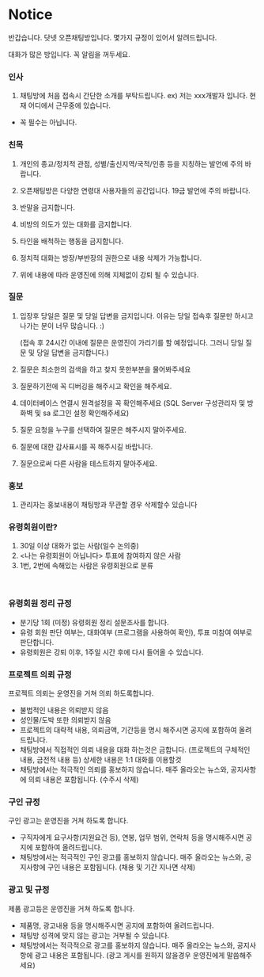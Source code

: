 # Notice

반갑습니다. 닷넷 오픈채팅방입니다. 몇가지 규정이 있어서 알려드립니다.

대화가 많은 방입니다. 꼭 알림을 꺼두세요.


### 인사 

1. 채팅방에 처음 접속시 간단한 소개를 부탁드립니다. 
ex) 저는 xxx개발자 입니다. 현재 어디에서 근무중에 있습니다.
* 꼭 필수는 아닙니다.

### 친목

1. 개인의 종교/정치적 관점, 성별/출신지역/국적/인종 등을 지칭하는 발언에 주의 바랍니다.
 
2. 오픈채팅방은 다양한 연령대 사용자들의 공간입니다. 19금 발언에 주의 바랍니다.

3. 반말을 금지합니다.

4. 비방의 의도가 있는 대화를 금지합니다.

5. 타인을 배척하는 행동을 금지합니다.

6. 정치적 대화는 방장/부반장의 권한으로 내용 삭제가 가능합니다.

7. 위에 내용에 따라 운영진에 의해 지체없이 강퇴 될 수 있습니다.


### 질문
1. 입장후 당일은 질문 및 당일 답변을 금지입니다. 이유는 당일 접속후 질문만 하시고 나가는 분이 너무 많습니다. :)

   (접속 후 24시간 이내에 질문은 운영진이 가리기를 할 예정입니다. 그러니 당일 질문 및 당일 답변을 금지합니다.)
   
2. 질문은 최소한의 검색을 하고 찾지 못한부분을 물어봐주세요

3. 질문하기전에 꼭 디버깅을 해주시고 확인을 해주세요.

4. 데이터베이스 연결시 원격설정을 꼭 확인해주세요 
  (SQL Server 구성관리자 및 방화벽 및 sa 로그인 설정 확인해주세요)

5. 질문 요청을 누구를 선택하여 질문은 해주시지 말아주세요.

6. 질문에 대한 감사표시를 꼭 해주시길 바랍니다.

7. 질문으로써 다른 사람을 테스트하지 말아주세요.


### 홍보

1. 관리자는 홍보내용이 채팅방과 무관할  경우 삭제할수 있습니다

### 유령회원이란?
1. 30일 이상 대화가 없는 사람(일수 논의중)
2. <나는 유령회원이 아닙니다> 투표에 참여하지 않은 사람
3. 1번, 2번에 속해있는 사람은 유령회원으로 분류

 
### 유령회원 정리 규정
* 분기당 1회 (미정) 유령회원 정리 설문조사를 합니다.
* 유령 회원 판단 여부는, 대화여부 (프로그램을 사용하여 확인), 투표 미참여 여부로 판단합니다.
* 유령회원은 강퇴 이후, 1주일 시간 후에 다시 들어올 수 있습니다.

### 프로젝트 의뢰 규정
프로젝트 의뢰는 운영진을 거쳐 의뢰 하도록합니다.
* 불법적인 내용은 의뢰받지 않음
* 성인물/도박 또한 의뢰받지 않음
* 프로젝트의 대략적 내용, 의뢰금액, 기간등을 명시 해주시면 공지에 포함하여 올려드립니다.
* 채팅방에서 직접적인 의뢰 내용을 대화 하는것은 금합니다. (프로젝트의 구체적인 내용, 금전적 내용 등) 상세한 내용은 1:1 대화를 이용할것
* 채팅방에서는 적극적인 의뢰를 홍보하지 않습니다. 매주 올라오는 뉴스와, 공지사항에 의뢰 내용은 포함됩니다. (수주시 삭제)
 
### 구인 규정
구인 광고는 운영진을 거쳐 하도록 합니다.
* 구직자에게 요구사항(지원요건 등), 연봉, 업무 범위, 연락처 등을 명시해주시면 공지에 포함하여 올려드립니다.
* 채팅방에서는 적극적인 구인 광고를 홍보하지 않습니다. 매주 올라오는 뉴스와, 공지사항에 구인 내용은 포함됩니다. (채용 및 기간 지나면 삭제)
 
 
### 광고 및  규정
제품 광고등은 운영진을 거쳐 하도록 합니다.
* 제품명, 광고내용 등을 명시해주시면 공지에 포함하여 올려드립니다.
* 채팅방 성격에 맞지 않는 광고는 거부될 수 있습니다.
* 채팅방에서는 적극적으로 광고를 홍보하지 않습니다. 매주 올라오는 뉴스와, 공지사항에 광고 내용은 포함됩니다. (광고 게시를 원하지 않을경우 운영진에게 말씀해주세요)
 


